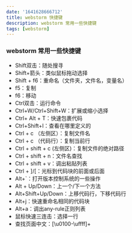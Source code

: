 ```yaml
---
date: '1641628666712' 
title: webstorm 快捷键 
description: webstorm 常用一些快捷键
tags: [webstorm]
---
```


### webstorm 常用一些快捷键
- Shift双击：随处搜寻
- Shift+箭头：类似鼠标拖动选择
- Shift + f6：重命名（文件夹，文件名，变量名）
- f5：复制
- f6：移动
- Ctrl双击：运行命令
- Ctrl+W/Ctrl+Shift+W：扩展或缩小选择
- Ctrl+ Alt + T：快速包裹代码
- Ctrl+Shift+I：查看在哪里定义的
- Ctrl + c （左侧区）：复制文件名
- Ctrl + c （代码行）：复制当前行
- Ctrl + shift + c (左侧区)：复制文件的绝对路径
- Ctrl + shift + n：文件名查找
- Ctrl + shift + v：调出粘贴列表
- Ctrl + ]/[：光标到代码块的前面或后面
- Alt+`：打开版本控制系统的一些操作
- Alt + Up/Down：上一个/下一个方法
- Alt+Shift+Up/Down：上移代码行，下移代码行
- Alt+j：快速重命名相同的代码块
- Alt+a：调出any-rule正则列表
- 鼠标快速三连击：选择一行
- 查找页面中文：[\u0100-\uffff]+
